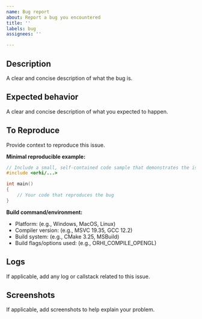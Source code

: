```yaml
---
name: Bug report
about: Report a bug you encountered
title: ''
labels: bug
assignees: ''

---
```


## Description
A clear and concise description of what the bug is.

## Expected behavior
A clear and concise description of what you expected to happen.

## To Reproduce
Provide context to reproduce this issue.

**Minimal reproducible example:**
```cpp
// Include a small, self-contained code sample that demonstrates the issue
#include <orhi/...>

int main()
{
    // Your code that reproduces the bug
}
```

**Build command/environment:**
* Platform: (e.g., Windows, MacOS, Linux)
* Compiler version: (e.g., MSVC 19.35, GCC 12.2)
* Build system: (e.g., CMake 3.25, MSBuild)
* Build flags/options used: (e.g., ORHI_COMPILE_OPENGL)

## Logs
If applicable, add any log or callstack related to this issue.

## Screenshots
If applicable, add screenshots to help explain your problem.
